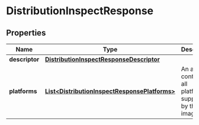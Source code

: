 
# DistributionInspectResponse

## Properties
Name | Type | Description | Notes
------------ | ------------- | ------------- | -------------
**descriptor** | [**DistributionInspectResponseDescriptor**](DistributionInspectResponseDescriptor.md) |  | 
**platforms** | [**List&lt;DistributionInspectResponsePlatforms&gt;**](DistributionInspectResponsePlatforms.md) | An array containing all platforms supported by the image.  | 




